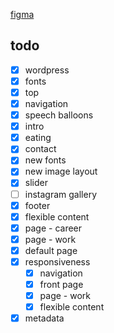 [figma](https://www.figma.com/design/V2BtyVVcHKgG5A9MEF1IwP/wesola?node-id=0-1&t=aSbirau5emNwTmAZ-0)

## todo
- [x] wordpress
- [x] fonts
- [x] top
- [x] navigation
- [x] speech balloons
- [x] intro
- [x] eating
- [x] contact
- [x] new fonts
- [x] new image layout
- [x] slider
- [ ] instagram gallery
- [x] footer
- [x] flexible content
- [x] page - career
- [x] page - work
- [x] default page
- [x] responsiveness
  - [x] navigation
  - [x] front page
  - [x] page - work
  - [x] flexible content
- [x] metadata
